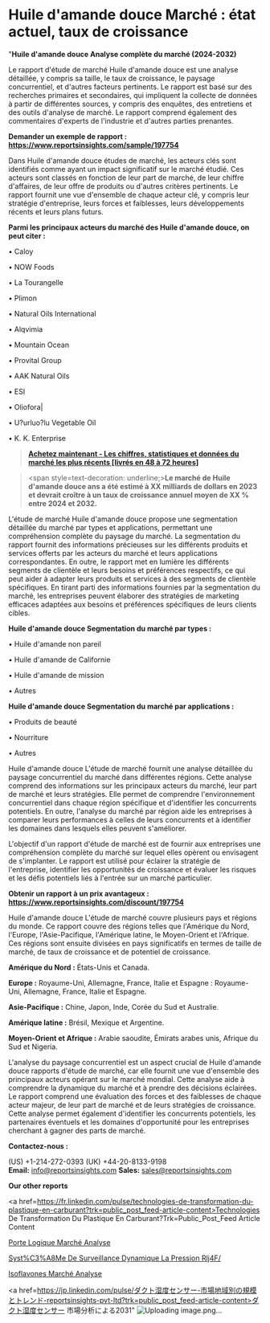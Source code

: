 # Huile d'amande douce Marché : état actuel, taux de croissance

"<strong>Huile d'amande douce Analyse complète du marché (2024-2032)</strong>

Le rapport d'étude de marché Huile d'amande douce est une analyse détaillée, y compris sa taille, le taux de croissance, le paysage concurrentiel, et d'autres facteurs pertinents. Le rapport est basé sur des recherches primaires et secondaires, qui impliquent la collecte de données à partir de différentes sources, y compris des enquêtes, des entretiens et des outils d'analyse de marché. Le rapport comprend également des commentaires d'experts de l'industrie et d'autres parties prenantes.

<strong>Demander un exemple de rapport : </strong><strong><a href=https://www.reportsinsights.com/sample/197754>https://www.reportsinsights.com/sample/197754</a></strong>

Dans Huile d'amande douce études de marché, les acteurs clés sont identifiés comme ayant un impact significatif sur le marché étudié. Ces acteurs sont classés en fonction de leur part de marché, de leur chiffre d'affaires, de leur offre de produits ou d'autres critères pertinents. Le rapport fournit une vue d'ensemble de chaque acteur clé, y compris leur stratégie d'entreprise, leurs forces et faiblesses, leurs développements récents et leurs plans futurs.

<strong>Parmi les principaux acteurs du marché des Huile d'amande douce, on peut citer :</strong>

• Caloy

• NOW Foods

• La Tourangelle

• Plimon

• Natural Oils International

• Alqvimia

• Mountain Ocean

• Provital Group

• AAK Natural Oils

• ESI

• Oliofora|

• U?urluo?lu Vegetable Oil

• K. K. Enterprise

<blockquote><a href=https://reportsinsights.com/buynow/197754><span style=text-decoration: underline;><strong>Achetez maintenant - Les chiffres, statistiques et données du marché les plus récents [livrés en 48 à 72 heures]</strong></span></a></blockquote>
<blockquote>
<div class=group w-full text-gray-800 dark:text-gray-100 border-b border-black/10 dark:border-gray-900/50 bg-gray-50 dark:bg-[#444654]>
<div class=flex p-4 gap-4 text-base md:gap-6 md:max-w-2xl lg:max-w-xl xl:max-w-3xl md:py-6 lg:px-0 m-auto>
<div class=relative flex flex-col w-[calc(100%-50px)] gap-1 md:gap-3 lg:w-[calc(100%-115px)]>
<div class=flex flex-grow flex-col gap-3>
<div class=min-h-[20px] flex flex-col items-start gap-4 whitespace-pre-wrap break-words>
<div class=result-streaming markdown prose w-full break-words dark:prose-invert light>

<span style=text-decoration: underline;><strong>Le marché de Huile d'amande douce ans a été estimé à XX milliards de dollars en 2023 et devrait croître à un taux de croissance annuel moyen de XX % entre 2024 et 2032.</strong></span>

</div>
</div>
</div>
</div>
</div>
</div></blockquote>
L'étude de marché Huile d'amande douce propose une segmentation détaillée du marché par types et applications, permettant une compréhension complète du paysage du marché. La segmentation du rapport fournit des informations précieuses sur les différents produits et services offerts par les acteurs du marché et leurs applications correspondantes. En outre, le rapport met en lumière les différents segments de clientèle et leurs besoins et préférences respectifs, ce qui peut aider à adapter leurs produits et services à des segments de clientèle spécifiques. En tirant parti des informations fournies par la segmentation du marché, les entreprises peuvent élaborer des stratégies de marketing efficaces adaptées aux besoins et préférences spécifiques de leurs clients cibles.

<strong>Huile d'amande douce Segmentation du marché par types :</strong>

• Huile d'amande non pareil

• Huile d'amande de Californie

• Huile d'amande de mission

• Autres

<strong>Huile d'amande douce Segmentation du marché par applications :</strong>

• Produits de beauté

• Nourriture

• Autres

Huile d'amande douce L'étude de marché fournit une analyse détaillée du paysage concurrentiel du marché dans différentes régions. Cette analyse comprend des informations sur les principaux acteurs du marché, leur part de marché et leurs stratégies. Elle permet de comprendre l'environnement concurrentiel dans chaque région spécifique et d'identifier les concurrents potentiels. En outre, l'analyse du marché par région aide les entreprises à comparer leurs performances à celles de leurs concurrents et à identifier les domaines dans lesquels elles peuvent s'améliorer.

L'objectif d'un rapport d'étude de marché est de fournir aux entreprises une compréhension complète du marché sur lequel elles opèrent ou envisagent de s'implanter. Le rapport est utilisé pour éclairer la stratégie de l'entreprise, identifier les opportunités de croissance et évaluer les risques et les défis potentiels liés à l'entrée sur un marché particulier.

<strong>Obtenir un rapport à un prix avantageux : <a href=https://www.reportsinsights.com/discount/197754>https://www.reportsinsights.com/discount/197754</a></strong>

Huile d'amande douce L'étude de marché couvre plusieurs pays et régions du monde. Ce rapport couvre des régions telles que l'Amérique du Nord, l'Europe, l'Asie-Pacifique, l'Amérique latine, le Moyen-Orient et l'Afrique. Ces régions sont ensuite divisées en pays significatifs en termes de taille de marché, de taux de croissance et de potentiel de croissance.

<strong>Amérique du Nord :</strong> États-Unis et Canada.

<strong>Europe :</strong> Royaume-Uni, Allemagne, France, Italie et Espagne : Royaume-Uni, Allemagne, France, Italie et Espagne.

<strong>Asie-Pacifique :</strong> Chine, Japon, Inde, Corée du Sud et Australie.

<strong>Amérique latine :</strong> Brésil, Mexique et Argentine.

<strong>Moyen-Orient et Afrique :</strong> Arabie saoudite, Émirats arabes unis, Afrique du Sud et Nigeria.

L'analyse du paysage concurrentiel est un aspect crucial de Huile d'amande douce rapports d'étude de marché, car elle fournit une vue d'ensemble des principaux acteurs opérant sur le marché mondial. Cette analyse aide à comprendre la dynamique du marché et à prendre des décisions éclairées. Le rapport comprend une évaluation des forces et des faiblesses de chaque acteur majeur, de leur part de marché et de leurs stratégies de croissance. Cette analyse permet également d'identifier les concurrents potentiels, les partenaires éventuels et les domaines d'opportunité pour les entreprises cherchant à gagner des parts de marché.

<strong>Contactez-nous :</strong>

(US) +1-214-272-0393
(UK) +44-20-8133-9198
<strong>Email:</strong> <a>info@reportsinsights.com</a>
<strong>Sales:</strong> <a>sales@reportsinsights.com</a>

<strong>Our other reports</strong>

<a href=https://fr.linkedin.com/pulse/technologies-de-transformation-du-plastique-en-carburant?trk=public_post_feed-article-content>Technologies De Transformation Du Plastique En Carburant?Trk=Public_Post_Feed Article Content</a>

<a href=https://www.linkedin.com/pulse/porte-logique-march%C3%A9-rapport-2024-nouvelles-donn%C3%A9es-xeiff/>Porte Logique Marché Analyse</a>

<a href=https://www.linkedin.com/pulse/syst%C3%A8me-de-surveillance-dynamique-la-pression-rlj4f/>Syst%C3%A8Me De Surveillance Dynamique La Pression Rlj4F/</a>

<a href=https://www.linkedin.com/pulse/isoflavones-march%C3%A9-part-dynamique-opportunit%C3%A9s-qxhkf/>Isoflavones Marché Analyse</a>

<a href=https://jp.linkedin.com/pulse/ダクト湿度センサー-市場地域別の規模とトレンド-reportsinsights-pvt-ltd?trk=public_post_feed-article-content>ダクト湿度センサー 市場分析による2031</a>"
![Uploading image.png…]()
